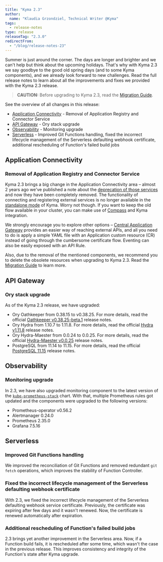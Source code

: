 ```yaml
---
title: "Kyma 2.3"
author:
  name: "Klaudia Grzondziel, Technical Writer @Kyma"
tags:
  - release-notes
type: release
releaseTag: "2.3.0"
redirectFrom:
  - "/blog/release-notes-23"
---
```


Summer is just around the corner. The days are longer and brighter and we can't help but think about the upcoming holidays. That's why with Kyma 2.3 we say goodbye to the good old spring days (and to some Kyma components), and we already look forward to new challenges. Read the full release notes to learn about all the improvements and fixes we provided with the Kyma 2.3 release.

<!-- overview -->

> **CAUTION:** Before upgrading to Kyma 2.3, read the [Migration Guide](https://github.com/kyma-project/kyma/blob/release-2.3/docs/migration-guide-2.2-2.3.md).

See the overview of all changes in this release:

- [Application Connectivity](#application-connectivity) - Removal of Application Registry and Connector Service
- [API Gateway](#api-gateway) - Ory stack upgrade
- [Observability](#observability) - Monitoring upgrade
- [Serverless](#serverless) - Improved Git Functions handling, fixed the incorrect lifecycle management of the Serverless defaulting webhook certificate, additional rescheduling of Function's failed build jobs


## Application Connectivity

### Removal of Application Registry and Connector Service

Kyma 2.3 brings a big change in the Application Connectivity area – almost 2 years ago we've published a note about the [deprecation of those services](https://kyma-project.io/blog/2020/5/29/release-notes-113#deprecated-connector-and-application-registry-ap-is) and now they have been completely removed. The functionality of connecting and registering external services is no longer available in the [standalone mode](https://kyma-project.io/docs/kyma/2.3/01-overview/main-areas/application-connectivity/) of Kyma. Worry not though. If you want to keep the old flow available in your cluster, you can make use of [Compass](https://github.com/kyma-incubator/compass) and Kyma integration.

We strongly encourage you to explore other options – [Central Application Gateway](https://github.com/kyma-project/kyma/tree/main/components/central-application-gateway#api) provides an easier way of reaching external APIs, and all you need to do is apply a simple YAML file with an Application custom resource (CR) instead of going through the cumbersome certificate flow. Eventing can also be easily exposed with an API Rule.

Also, due to the removal of the mentioned components, we recommend you to delete the obsolete resources when upgrading to Kyma 2.3. Read the [Migration Guide](https://github.com/kyma-project/kyma/blob/release-2.3/docs/migration-guide-2.2-2.3.md) to learn more.


## API Gateway

### Ory stack upgrade

As of the Kyma 2.3 release, we have upgraded:
- Ory Oathkeeper from 0.38.15 to v0.38.25. For more details, read the official [Oathkeeper v0.38.25-beta.1](https://github.com/ory/oathkeeper/releases/tag/v0.38.25-beta.1) release notes.
- Ory Hydra from 1.10.7 to 1.11.8. For more details, read the official [Hydra v1.11.8](https://github.com/ory/hydra/releases/tag/v1.11.8) release notes.
- Ory Hydra-Maester from 0.0.24 to 0.0.25. For more details, read the official [Hydra-Maester v0.0.25](https://github.com/ory/hydra-maester/releases/tag/v0.0.25) release notes.
- PostgreSQL from 11.14 to 11.15. For more details, read the official [PostgreSQL 11.15](https://www.postgresql.org/docs/release/11.15/) release notes.


## Observability

### Monitoring upgrade

In 2.3, we have also upgraded monitoring component to the latest version of the [`kube-prometheus-stack`](https://github.com/prometheus-community/helm-charts/tree/main/charts/kube-prometheus-stack) chart. With that, multiple Prometheus rules got updated and the components were upgraded to the following versions:
- Prometheus-operator v0.56.2
- Alertmanager 0.24.0
- Prometheus 2.35.0
- Grafana 7.5.16


## Serverless

### Improved Git Functions handling

We improved the reconciliation of Git Functions and removed redundant `git fetch` operations, which improves the stability of Function Controller.

### Fixed the incorrect lifecycle management of the Serverless defaulting webhook certificate

With 2.3, we fixed the incorrect lifecycle management of the Serverless defaulting webhook service certificate. Previously, the certificate was expiring after few days and it wasn't renewed. Now, the certificate is renewed automatically after expiration.

### Additional rescheduling of Function's failed build jobs

2.3 brings yet another improvement in the Serverless area. Now, if a Function build fails, it is rescheduled after some time, which wasn't the case in the previous release. This improves consistency and integrity of the Function's state after Kyma upgrade.
